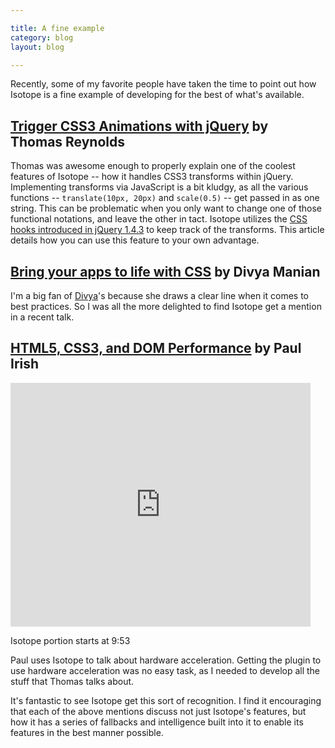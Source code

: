 ```yaml
---

title: A fine example
category: blog
layout: blog

---
```


Recently, some of my favorite people have taken the time to point out how Isotope is a fine example of developing for the best of what's available.

## [Trigger CSS3 Animations with jQuery](http://awardwinningfjords.com/2011/05/06/trigger-css3-animations-with-jquery.html) by Thomas&nbsp;Reynolds

Thomas was awesome enough to properly explain one of the coolest features of Isotope -- how it handles CSS3 transforms within jQuery. Implementing transforms via JavaScript is a bit kludgy, as all the various functions -- `translate(10px, 20px)` and `scale(0.5)` -- get passed in as one string. This can be problematic when you only want to change one of those functional notations, and leave the other in tact. Isotope utilizes the [CSS hooks introduced in jQuery 1.4.3](http://api.jquery.com/jQuery.cssHooks/) to keep track of the transforms. This article details how you can use this feature to your own advantage.

## [Bring your apps to life with CSS](http://nimbu.in/unplugged/#slide40) by Divya Manian

I'm a big fan of [Divya](http://nimbupani.com/)'s because she draws a clear line when it comes to best practices. So I was all the more delighted to find Isotope get a mention in a recent talk.

## [HTML5, CSS3, and DOM Performance](http://www.youtube.com/watch?v=q_O9_C2ZjoA#t=9m53s) by Paul Irish

<iframe width="480" height="390" src="http://www.youtube.com/embed/q_O9_C2ZjoA?rel=0" frameborder="0" allowfullscreen="allowfullscreen"> </iframe>

Isotope portion starts at 9:53

Paul uses Isotope to talk about hardware acceleration. Getting the plugin to use hardware acceleration was no easy task, as I needed to develop all the stuff that Thomas talks about. 

It's fantastic to see Isotope get this sort of recognition. I find it encouraging that each of the above mentions discuss not just Isotope's features, but how it has a series of fallbacks and intelligence built into it to enable its features in the best manner possible.